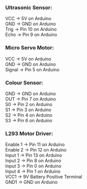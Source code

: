 ### Ultrasonic Sensor:
VCC -> 5V on Arduino  
GND -> GND on Arduino  
Trig -> Pin 10 on Arduino  
Echo -> Pin 9 on Arduino

### Micro Servo Motor:
VCC -> 5V on Arduino  
GND -> GND on Arduino  
Signal -> Pin 5 on Arduino

### Colour Sensor:
GND -> GND on Arduino  
OUT -> Pin 7 on Arduino  
S0 -> Pin 2 on Arduino  
S1 -> Pin 3 on Arduino  
S2 -> Pin 4 on Arduino  
S3 -> Pin 6 on Arduino  

### L293 Motor Driver:
Enable 1 -> Pin 11 on Arduino  
Enable 2 -> Pin 12 on Arduino  
Input 1 -> Pin 13 on Arduino  
Input 2 -> Pin 8 on Arduino  
Input 3 -> Pin 0 on Arduino  
Input 4 -> Pin 1 on Arduino  
VCC1 -> 9V Battery Positive Terminal  
GND1 -> GND on Arduino  
